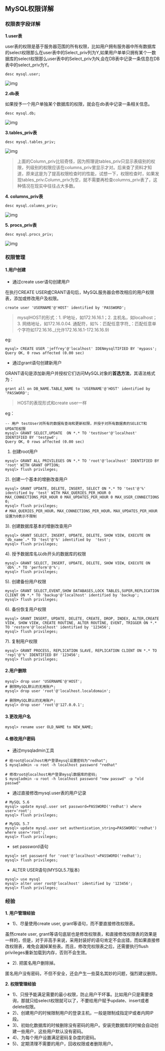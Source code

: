 ## MySQL权限详解

### 权限表字段详解

**1.user表**

user表的权限是基于服务器范围的所有权限，比如用户拥有服务器中所有数据库的select权限那么在user表中的Select_priv列为Y,如果用户单单只拥有某个一数据库的select权限那么user表中的Select_priv为N,会在DB表中记录一条信息在DB表中的select_priv为Y。

~~~mysql
desc mysql.user;
~~~

![img](images/v2-022167c990b41d56219b99ee93df77b8_720w.jpg)



**2.db表**

如果授予一个用户单独某个数据库的权限，就会在db表中记录一条相关信息。

```mysql
desc mysql.db;
```

![img](images/v2-d0a02a81c598b640a2c0e8020b5d3675_720w.jpg)



**3.tables_priv表**

```mysql
desc mysql.tables_priv;
```

![img](images/v2-4b97a4573ff306575b3e5f8d07d22949_720w.jpg)

> 上面的Column_priv比较奇怪，因为照理说tables_priv只显示表级别的权限，列级别的权限应该在columns_priv里显示才对。后来查了资料才知道，原来这是为了提高权限检查时的性能，试想一下，权限检查时，如果发现tables_priv.Column_priv为空，就不需要再检查columns_priv表了，这种情况在现实中往往占大多数。



**4. columns_priv表**

```mysql
desc mysql.columns_priv;
```

![img](images/v2-babb1c33a8a3d64b0b7dfa01635302ac_720w.jpg)



**5. procs_priv表**

```mysql
desc mysql.procs_priv;
```

![img](images/v2-cf3a2f275c3f680ce89ed21432926eef_720w.jpg)





### 权限管理

#### 1.用户创建

- 通过create user语句创建用户

在执行CREATE USER或CRANT语句后，MySQL服务器会修改相应的用户权限表，添加或修改用户及权限。

```mysql
create user 'USERNAME'@'HOST' identified by 'PASSWORD';
```

> mysqlHOST的形式：1. IP地址，如172.16.16.1；2. 主机名，如localhost；3. 网络地址，如172.16.0.04. 通配符，如%：匹配任意字符_：匹配任意单个字符如172.16.16._(允许172.16.16.1-172.16.16.9)

eg:

```mysql
mysql> CREATE USER 'jeffrey'@'localhost' IDENmysqlTIFIED BY 'mypass';
Query OK, 0 rows affected (0.00 sec)
```

- 通过grant语句创建新用户

GRANT语句是添加新用户并授权它们访问MySQL对象的**首选方法**，其语法格式为：

```mysql
grant all on DB_NAME.TABLE_NAME to 'USERNAME'@'HOST' identified by 'PASSWORD';
```

> HOST的表现形式和create user一样

eg：

```mysql
-- 用户 testUser对所有的数据有查询和更新权限，并授于对所有数据表的SELECT和UPDATE权限
mysql> GRANT SELECT,UPDATE  ON *.* TO 'testUser'@'localhost' IDENTIFIED BY 'testpwd';
Query OK, 0 rows affected (0.00 sec)
```

1) 创建root用户

```mysql
mysql> GRANT ALL PRIVILEGES ON *.* TO 'root'@'localhost' IDENTIFIED BY 'root' WITH GRANT OPTION;
mysql> flush privileges;
```

2). 创建一个基本的增删改查用户

```mysql
mysql> GRANT UPDATE, DELETE, INSERT, SELECT ON *.* TO 'test'@'%' identified by 'test' WITH MAX_QUERIES_PER_HOUR 0 MAX_CONNECTIONS_PER_HOUR 0 MAX_UPDATES_PER_HOUR 0 MAX_USER_CONNECTIONS 0; 
mysql> flush privileges;
# MAX_QUERIES_PER_HOUR，MAX_CONNECTIONS_PER_HOUR，MAX_UPDATES_PER_HOUR设置为0表示不限制
```

3). 创建数据库基本的增删改查用户

```mysql
mysql> GRANT SELECT, INSERT, UPDATE, DELETE, SHOW VIEW, EXECUTE ON `db_name`.* TO 'test'@'%' identified by  'test';
mysql> flush privileges;
```

4). 授予数据库名以db开头的数据库的权限

```mysql
mysql> GRANT SELECT, INSERT, UPDATE, DELETE, SHOW VIEW, EXECUTE ON `db%`.* TO 'perform'@'%';
mysql> flush privileges;
```

5). 创建备份用户权限

```mysql
mysql> GRANT SELECT,EVENT,SHOW DATABASES,LOCK TABLES,SUPER,REPLICATION CLIENT ON *.* TO 'backup'@'localhost' identified by 'backup';
mysql> flush privileges;
```

6). 备份恢复用户权限

```mysql
mysql> GRANT INSERT, UPDATE, DELETE, CREATE, DROP, INDEX, ALTER,CREATE VIEW, SHOW VIEW, CREATE ROUTINE, ALTER ROUTINE, EVENT, TRIGGER ON *.* TO 'restore'@'localhost' identified by '123456';
mysql> flush privileges;
```

7). 复制用户权限

```mysql
mysql> GRANT PROCESS, REPLICATION SLAVE, REPLICATION CLIENT ON *.* TO 'repl'@'%' IDENTIFIED BY '123456';
mysql> flush privileges;
```



#### 2.用户删除

```mysql
mysql> drop user 'USERNAME'@'HOST';
# 删除MySQL默认的无用账户;
mysql> drop user 'root'@'localhost.localdomain';
 
# 删除MySQL默认的无用账户;
mysql> drop user 'root'@'127.0.0.1';
```



#### 3.更改用户名

```mysql
mysql> rename user OLD_NAME to NEW_NAME; 
```



#### 4.修改用户密码

- 通过mysqladmin工具

```mysql
# 给root@localhost用户登录mysql设置密码为"redhat";
$ mysqladmin -u root -h localhost password "redhat" 
 
# 修改root@localhost用户登录mysql数据库的密码;
$ mysqladmin -u root -h localhost password "new passwd" -p "old passwd"
```

- 通过直接修改mysql.user表的用户记录

```mysql
# MySQL 5.6
mysql> update mysql.user set password=PASSWORD('redhat') where user='root';
mysql> flush privileges;
 
# MySQL 5.7
mysql> update mysql.user set authentication_string=PASSWORD('redhat') where user='root';
mysql> flush privileges;
```

- set password语句

```mysql
mysql> set password for 'root'@'localhost'=PASSWORD('redhat');
mysql> flush privileges;
```

- ALTER USER语句(MYSQL5.7版本)

```mysql
mysql> use mysql
mysql> alter user root@'localhost' identified by '123456';
mysql> flush privileges;
```



### 经验

**1. 用户管理经验**

- 1)、尽量使用create user, grant等语句，而不要直接修改权限表。

虽然create user, grant等语句底层也是修改权限表，和直接修改权限表的效果是一样的，但是，对于非高手来说，采用封装好的语句肯定不会出错，而如果直接修改权限表，难免会漏掉某些表。而且，修改完权限表之后，还需要执行flush privileges重新加载到内存，否则不会生效。

- 2). 把匿名用户删除掉。

匿名用户没有密码，不但不安全，还会产生一些莫名其妙的问题，强烈建议删除。

**2. 权限管理经验**

- 1)、只授予能满足需要的最小权限，防止用户干坏事。比如用户只是需要查询，那就只给select权限就可以了，不要给用户赋予update、insert或者delete权限。
- 2)、创建用户的时候限制用户的登录主机，一般是限制成指定IP或者内网IP段。
- 3)、初始化数据库的时候删除没有密码的用户。安装完数据库的时候会自动创建一些用户，这些用户默认没有密码。
- 4)、为每个用户设置满足密码复杂度的密码。
- 5)、定期清理不需要的用户，回收权限或者删除用户。









